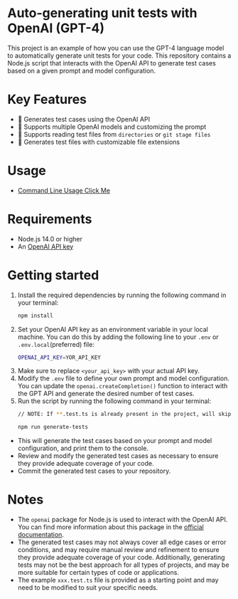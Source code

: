 # Auto-generating unit tests with OpenAI (GPT-4)
This project is an example of how you can use the GPT-4 language model to automatically generate unit tests for your code. This repository contains a Node.js script that interacts with the OpenAI API to generate test cases based on a given prompt and model configuration.

# Key Features
- 🤖 Generates test cases using the OpenAI API
- 🧠 Supports multiple OpenAI models and customizing the prompt
- 📂 Supports reading test files from `directories` or `git stage files`
- 📝 Generates test files with customizable file extensions

# Usage
- [Command Line Usage Click Me](https://github.com/luffy-xu/auto-generate-tests-with-chatgpt4/tree/main/package
)


# Requirements
- Node.js 14.0 or higher
- An [OpenAI API key](https://platform.openai.com/account/api-keys)

# Getting started
1. Install the required dependencies by running the following command in your terminal:
    ```bash
    npm install
    ```
1. Set your OpenAI API key as an environment variable in your local machine. You can do this by adding the following line to your `.env` or `.env.local`(preferred) file:
    ```bash
    OPENAI_API_KEY=YOR_API_KEY
    ```
1. Make sure to replace `<your_api_key>` with your actual API key.
1. Modify the `.env` file to define your own prompt and model configuration. You can update the `openai.createCompletion()` function to interact with the GPT API and generate the desired number of test cases.
1. Run the script by running the following command in your terminal:
    ```bash
    // NOTE: If **.test.ts is already present in the project, will skip this file generation

    npm run generate-tests
    ```
- This will generate the test cases based on your prompt and model configuration, and print them to the console.
- Review and modify the generated test cases as necessary to ensure they provide adequate coverage of your code.
- Commit the generated test cases to your repository.

# Notes
- The `openai` package for Node.js is used to interact with the OpenAI API. You can find more information about this package in the [official documentation](https://github.com/openai/openai-node
).
- The generated test cases may not always cover all edge cases or error conditions, and may require manual review and refinement to ensure they provide adequate coverage of your code. Additionally, generating tests may not be the best approach for all types of projects, and may be more suitable for certain types of code or applications.
- The example `xxx.test.ts` file is provided as a starting point and may need to be modified to suit your specific needs.

